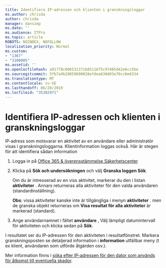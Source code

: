 ```yaml
---
title: Identifiera IP-adressen och klienten i granskningsloggar
ms.author: chrisda
author: chrisda
manager: dansimp
ms.date: ''
ms.audience: ITPro
ms.topic: article
ROBOTS: NOINDEX, NOFOLLOW
localization_priority: Normal
ms.custom:
- "1367"
- "3100005"
ms.assetid: ''
ms.openlocfilehash: a91778c006531371b85116f5c97485d42e6cc5be
ms.sourcegitcommit: 5fb7a4b28859690020efdea630d03e70cc0e6334
ms.translationtype: MT
ms.contentlocale: sv-SE
ms.lasthandoff: 06/28/2019
ms.locfileid: "35382971"
---
```

# <a name="identify-ip-address-and-client-in-audit-logs"></a>Identifiera IP-adressen och klienten i granskningsloggar

IP-adress som motsvarar en aktivitet av en användare eller administratör visas i granskningsloggarna. Klientinformation loggas också. Här är stegen för att identifiera sådan information

1. Logga in på [Office 365 & överensstämmelse Säkerhetscenter](https://protection.office.com/)

2. Klicka på **Sök och undersökningen** och välj **Granska loggen Sök**.

   Om du är intresserad av en viss aktivitet, markerar du den i listan **aktiviteter** . Annars returneras alla aktiviteter för den valda användaren (standardinställning).

   **Obs**: vissa aktiviteter kanske inte är tillgängliga i menyn **aktiviteter** . men de granska objekt returneras om **Visa resultat för alla aktiviteter** är markerad (standard).

3. Ange användarnamnet i fältet **användare** , Välj lämpligt datumintervall för aktiviteten och klicka sedan på **Sök**.

I resultatet ser du IP-adressen för den aktiviteten i resultatfönstret. Markera granskningsposten se detaljerad information i **information** utfällbar meny (t ex klient, användaren som utförde åtgärden osv.).

Mer information finns i [söka efter IP-adressen för den dator som används för åtkomst till eventuella skador](https://docs.microsoft.com/office365/securitycompliance/auditing-troubleshooting-scenarios#finding-the-ip-address-of-the-computer-used-to-access-a-compromised-account).
